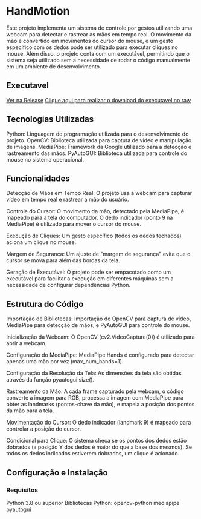 # HandMotion

Este projeto implementa um sistema de controle por gestos utilizando uma webcam para detectar e rastrear as mãos em tempo real. O movimento da mão é convertido em movimentos do cursor do mouse, e um gesto específico com os dedos pode ser utilizado para executar cliques no mouse. Além disso, o projeto conta com um executável, permitindo que o sistema seja utilizado sem a necessidade de rodar o código manualmente em um ambiente de desenvolvimento.

## Executavel
[Ver na Release](https://github.com/Gustavo-michel/HandMotion/releases)
[Clique aqui para realizar o download do executavel no raw](https://github.com/Gustavo-michel/HandMotion/raw/refs/heads/main/handmotion/HandTracking.exe?download=) 

## Tecnologias Utilizadas
Python: Linguagem de programação utilizada para o desenvolvimento do projeto.
OpenCV: Biblioteca utilizada para captura de vídeo e manipulação de imagens.
MediaPipe: Framework da Google utilizado para a detecção e rastreamento das mãos.
PyAutoGUI: Biblioteca utilizada para controle do mouse no sistema operacional.

## Funcionalidades
Detecção de Mãos em Tempo Real: O projeto usa a webcam para capturar vídeo em tempo real e rastrear a mão do usuário.

Controle do Cursor: O movimento da mão, detectado pela MediaPipe, é mapeado para a tela do computador. O dedo indicador (ponto 9 na MediaPipe) é utilizado para mover o cursor do mouse.

Execução de Cliques: Um gesto específico (todos os dedos fechados) aciona um clique no mouse.

Margem de Segurança: Um ajuste de "margem de segurança" evita que o cursor se mova para além das bordas da tela.

Geração de Executável: O projeto pode ser empacotado como um executável para facilitar a execução em diferentes máquinas sem a necessidade de configurar dependências Python.

## Estrutura do Código
Importação de Bibliotecas: Importação do OpenCV para captura de vídeo, MediaPipe para detecção de mãos, e PyAutoGUI para controle do mouse.

Inicialização da Webcam: O OpenCV (cv2.VideoCapture(0)) é utilizado para abrir a webcam.

Configuração do MediaPipe: MediaPipe Hands é configurado para detectar apenas uma mão por vez (max_num_hands=1).

Configuração da Resolução da Tela: As dimensões da tela são obtidas através da função pyautogui.size().

Rastreamento da Mão: A cada frame capturado pela webcam, o código converte a imagem para RGB, processa a imagem com MediaPipe para obter as landmarks (pontos-chave da mão), e mapeia a posição dos pontos da mão para a tela.

Movimentação do Cursor: O dedo indicador (landmark 9) é mapeado para controlar a posição do cursor.

Condicional para Clique: O sistema checa se os pontos dos dedos estão dobrados (a posição Y dos dedos é maior do que a base dos mesmos). Se todos os dedos indicados estiverem dobrados, um clique é acionado.

## Configuração e Instalação
### Requisitos
Python 3.8 ou superior
Bibliotecas Python:
opencv-python
mediapipe
pyautogui


